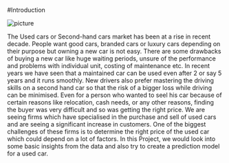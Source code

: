 #Introduction

![picture](https://spn-sta.spinny.com/blog/20220228140350/Used-cars-Spinny-Blog.jpg?dpr=1.0&q=70&compress=true&quality=80&w=1200)

The Used cars or Second-hand cars market has been at a rise in recent decade. People want good cars, branded cars or luxury cars depending on their purpose but owning a new car is not easy. There are some drawbacks of buying a new car like huge waiting periods, unsure of the performance and problems with individual unit, costing of maintenance etc. In recent years we have seen that a maintained car can be used even after 2 or say 5 years and it runs smoothly.
   New drivers also prefer mastering the driving skills on a second hand car so that the risk of a bigger loss while driving can be minimised. Even for a person who wanted to seel his car because of certain reasons like relocation, cash needs, or any other reasons, finding the buyer was very difficult and so was getting the right price.
We are seeing firms which have specialised in the purchase and sell of used cars and are seeing a significant increase in customers. One of the biggest challenges of these firms is to determine the right price of the used car which could depend on a lot of factors. In this Project, we would look into some basic insights from the data and also try to create a prediction model for a used car.
